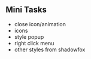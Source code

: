 ## Mini Tasks

-   close icon/animation
-   icons
-   style popup
-   right click menu
-   other styles from shadowfox
